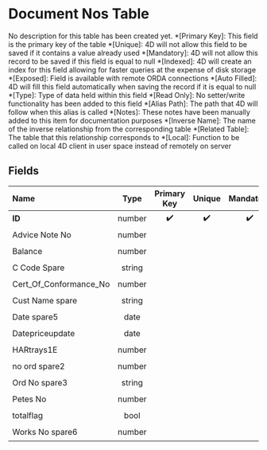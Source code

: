 ﻿# Document Nos Table
No description for this table has been created yet.
*[Primary Key]: This field is the primary key of the table
*[Unique]: 4D will not allow this field to be saved if it contains a value already used
*[Mandatory]: 4D will not allow this record to be saved if this field is equal to null
*[Indexed]: 4D will create an index for this field allowing for faster queries at the expense of disk storage
*[Exposed]: Field is available with remote ORDA connections
*[Auto Filled]: 4D will fill this field automatically when saving the record if it is equal to null
*[Type]: Type of data held within this field
*[Read Only]: No setter/write functionality has been added to this field
*[Alias Path]: The path that 4D will follow when this alias is called
*[Notes]: These notes have been manually added to this item for documentation purposes
*[Inverse Name]: The name of the inverse relationship from the corresponding table
*[Related Table]: The table that this relationship corresponds to
*[Local]: Function to be called on local 4D client in user space instead of remotely on server
## Fields

|Name|Type|Primary Key|Unique|Mandatory|Indexed|Exposed|Auto Filled|Notes|
|:---|:---:|:---:|:---:|:---:|:---:|:---:|:---:|:---:|
|**ID**|number|✔️|✔️|✔️|✔️|✔️|✔️||
|Advice Note No|number|||||✔️|||
|Balance|number|||||✔️|||
|C Code Spare|string|||||✔️|||
|Cert_Of_Conformance_No|number|||||✔️|||
|Cust Name spare|string|||||✔️|||
|Date spare5|date|||||✔️|||
|Datepriceupdate|date|||||✔️|||
|HARtrays1E|number|||||✔️|||
|no ord spare2|number|||||✔️|||
|Ord No spare3|string|||||✔️|||
|Petes No|number|||||✔️|||
|totalflag|bool|||||✔️|||
|Works No spare6|number|||||✔️|||